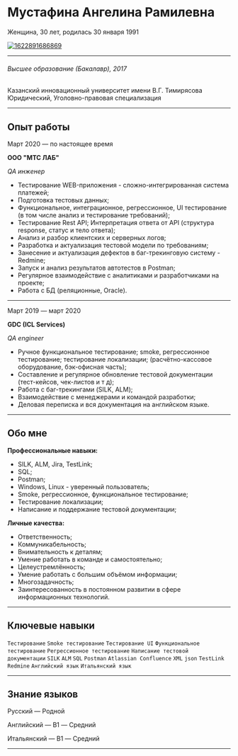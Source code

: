 # Мустафина Ангелина Рамилевна 
Женщина, 30 лет, родилась 30 января 1991 

<a href="https://ibb.co/Yb627V3"><img src="https://i.ibb.co/Yb627V3/1622891686869.webp" alt="1622891686869" border="0"></a>


***

###### Высшее образование (Бакалавр), 2017
Казанский инновационный университет имени В.Г. Тимирясова
Юридический, Уголовно-правовая специализация

***

## Опыт работы 

Март 2020 — по настоящее время

**ООО "МТС ЛАБ"** 

_QA инженер_

- Тестирование WEB-приложения - сложно-интегрированная система платежей;
- Подготовка тестовых данных;
- Функциональное, интеграционное, регрессионное, UI тестирование (в том числе анализ и тестирование требований);
- Тестирование Rest API; Интерпретация ответа от API (структура response, статус и тело ответа);
- Анализ и разбор клиентских и серверных логов;
- Разработка и актуализация тестовой модели по требованиям;
- Занесение и актуализация дефектов в баг-трекинговую систему - Redmine;
- Запуск и анализ результатов автотестов в Postman;
- Регулярное взаимодействие с аналитиками и разработчиками на проекте;
- Работа с БД (реляционные, Oracle).

---

Март 2019 — март 2020

**GDC (ICL Services)**

_QA engineer_

- Ручное функциональное тестирование; smoke, регрессионное тестирование; тестирование локализации; (расчётно-кассовое оборудование, бэк-офисная часть);
- Составление и регулярное обновление тестовой документации (тест-кейсов, чек-листов и т д);
- Работа с баг-трекингами (SILK, ALM);
- Взаимодействие с менеджерами и командой разработки;
- Деловая переписка и вся документация на английском языке.

***

## Обо мне 

**Профессиональные навыки:**
- SILK, ALM, Jira, TestLink;
- SQL;
- Postman;
- Windows, Linux - уверенный пользователь;
- Smoke, регрессионное, функциональное тестирование;
- Тестирование локализации;
- Написание и поддержание тестовой документации;

**Личные качества:**
- Ответственность;
- Коммуникабельность;
- Внимательность к деталям;
- Умение работать в команде и самостоятельно;
- Целеустремлённость;
- Умение работать с большим объёмом информации;
- Многозадачность;
- Заинтересованность в постоянном развитии в сфере информационных технологий.

***

## Ключевые навыки

<code>Тестирование</code>
<code>Smoke тестирование</code>
<code>Тестирование UI</code>
<code>Функциональное тестирование</code>
<code>Регрессионное тестирование</code>
<code>Написание тестовой документации</code>
<code>SILK</code>
<code>ALM</code>
<code>SQL</code>
<code>Postman</code>
<code>Atlassian Confluence</code>
<code>XML</code>
<code>json</code>
<code>TestLink</code>
<code>Redmine</code>
<code>Английский язык</code>
<code>Итальянский язык</code>

***

## Знание языков

Русский — Родной

Английский — B1 — Средний

Итальянский — B1 — Средний

***

